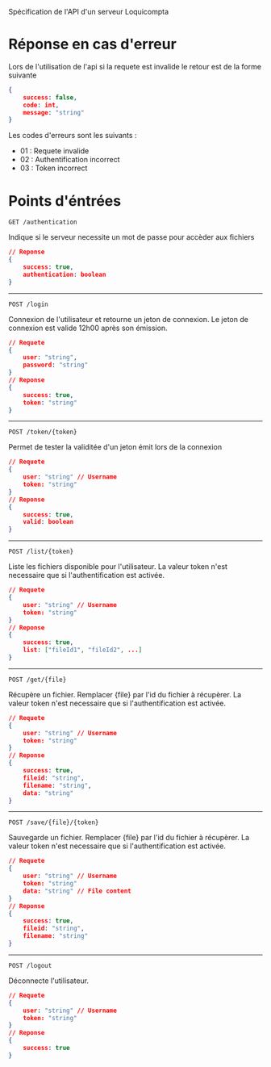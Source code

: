 

Spécification de l'API d'un serveur Loquicompta

# Réponse en cas d'erreur

Lors de l'utilisation de l'api si la requete est invalide le retour est de la forme suivante

```json
{
    success: false,
    code: int,
    message: "string"
}
```

Les codes d'erreurs sont les suivants :

- 01 : Requete invalide
- 02 : Authentification incorrect
- 03 : Token incorrect

# Points d'éntrées 

`GET /authentication`

Indique si le serveur necessite un mot de passe pour accèder aux fichiers

```json
// Reponse
{
    success: true,
    authentication: boolean
}
```

------

`POST /login`

Connexion de l'utilisateur et retourne un jeton de connexion. Le jeton de connexion est valide 12h00 après son émission.

```json
// Requete
{
    user: "string",
    password: "string"
}
// Reponse
{
    success: true,
    token: "string"
}
```

------

`POST /token/{token}`

Permet de tester la validitée d'un jeton émit lors de la connexion

```json
// Requete
{
    user: "string" // Username
    token: "string"
}
// Reponse
{
    success: true,
    valid: boolean
}
```



------

`POST /list/{token}`

Liste les fichiers disponible pour l'utilisateur. La valeur token n'est necessaire que si l'authentification est activée.

```json
// Requete
{
    user: "string" // Username
    token: "string"
}
// Reponse
{
    success: true,
    list: ["fileId1", "fileId2", ...]
}
```

------

`POST /get/{file}`

Récupère un fichier. Remplacer {file} par l'id du fichier à récupèrer. La valeur token n'est necessaire que si l'authentification est activée.

```json
// Requete
{
    user: "string" // Username
    token: "string"
}
// Reponse
{
    success: true,
    fileid: "string",
    filename: "string",
    data: "string"
}
```

------

`POST /save/{file}/{token}`

Sauvegarde un fichier. Remplacer {file} par l'id du fichier à récupèrer. La valeur token n'est necessaire que si l'authentification est activée.

```json
// Requete
{
    user: "string" // Username
    token: "string"
    data: "string" // File content
}
// Reponse
{
    success: true,
    fileid: "string",
    filename: "string"
}
```

------

`POST /logout`

Déconnecte l'utilisateur.

```json
// Requete
{
    user: "string" // Username
    token: "string"
}
// Reponse
{
    success: true
}
```

